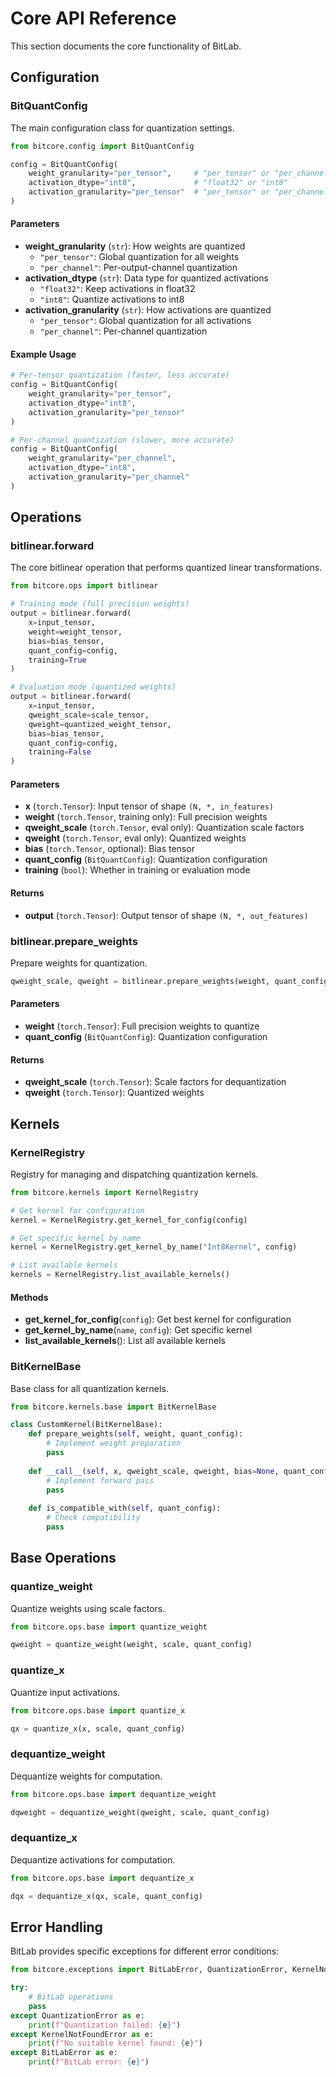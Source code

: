 # Core API Reference

This section documents the core functionality of BitLab.

## Configuration

### BitQuantConfig

The main configuration class for quantization settings.

```python
from bitcore.config import BitQuantConfig

config = BitQuantConfig(
    weight_granularity="per_tensor",     # "per_tensor" or "per_channel"
    activation_dtype="int8",             # "float32" or "int8"
    activation_granularity="per_tensor"  # "per_tensor" or "per_channel"
)
```

#### Parameters

- **weight_granularity** (`str`): How weights are quantized
  - `"per_tensor"`: Global quantization for all weights
  - `"per_channel"`: Per-output-channel quantization
- **activation_dtype** (`str`): Data type for quantized activations
  - `"float32"`: Keep activations in float32
  - `"int8"`: Quantize activations to int8
- **activation_granularity** (`str`): How activations are quantized
  - `"per_tensor"`: Global quantization for all activations
  - `"per_channel"`: Per-channel quantization

#### Example Usage

```python
# Per-tensor quantization (faster, less accurate)
config = BitQuantConfig(
    weight_granularity="per_tensor",
    activation_dtype="int8",
    activation_granularity="per_tensor"
)

# Per-channel quantization (slower, more accurate)
config = BitQuantConfig(
    weight_granularity="per_channel",
    activation_dtype="int8", 
    activation_granularity="per_channel"
)
```

## Operations

### bitlinear.forward

The core bitlinear operation that performs quantized linear transformations.

```python
from bitcore.ops import bitlinear

# Training mode (full precision weights)
output = bitlinear.forward(
    x=input_tensor,
    weight=weight_tensor,
    bias=bias_tensor,
    quant_config=config,
    training=True
)

# Evaluation mode (quantized weights)
output = bitlinear.forward(
    x=input_tensor,
    qweight_scale=scale_tensor,
    qweight=quantized_weight_tensor,
    bias=bias_tensor,
    quant_config=config,
    training=False
)
```

#### Parameters

- **x** (`torch.Tensor`): Input tensor of shape `(N, *, in_features)`
- **weight** (`torch.Tensor`, training only): Full precision weights
- **qweight_scale** (`torch.Tensor`, eval only): Quantization scale factors
- **qweight** (`torch.Tensor`, eval only): Quantized weights
- **bias** (`torch.Tensor`, optional): Bias tensor
- **quant_config** (`BitQuantConfig`): Quantization configuration
- **training** (`bool`): Whether in training or evaluation mode

#### Returns

- **output** (`torch.Tensor`): Output tensor of shape `(N, *, out_features)`

### bitlinear.prepare_weights

Prepare weights for quantization.

```python
qweight_scale, qweight = bitlinear.prepare_weights(weight, quant_config)
```

#### Parameters

- **weight** (`torch.Tensor`): Full precision weights to quantize
- **quant_config** (`BitQuantConfig`): Quantization configuration

#### Returns

- **qweight_scale** (`torch.Tensor`): Scale factors for dequantization
- **qweight** (`torch.Tensor`): Quantized weights

## Kernels

### KernelRegistry

Registry for managing and dispatching quantization kernels.

```python
from bitcore.kernels import KernelRegistry

# Get kernel for configuration
kernel = KernelRegistry.get_kernel_for_config(config)

# Get specific kernel by name
kernel = KernelRegistry.get_kernel_by_name("Int8Kernel", config)

# List available kernels
kernels = KernelRegistry.list_available_kernels()
```

#### Methods

- **get_kernel_for_config**(`config`): Get best kernel for configuration
- **get_kernel_by_name**(`name`, `config`): Get specific kernel
- **list_available_kernels**(): List all available kernels

### BitKernelBase

Base class for all quantization kernels.

```python
from bitcore.kernels.base import BitKernelBase

class CustomKernel(BitKernelBase):
    def prepare_weights(self, weight, quant_config):
        # Implement weight preparation
        pass
    
    def __call__(self, x, qweight_scale, qweight, bias=None, quant_config=None):
        # Implement forward pass
        pass
    
    def is_compatible_with(self, quant_config):
        # Check compatibility
        pass
```

## Base Operations

### quantize_weight

Quantize weights using scale factors.

```python
from bitcore.ops.base import quantize_weight

qweight = quantize_weight(weight, scale, quant_config)
```

### quantize_x

Quantize input activations.

```python
from bitcore.ops.base import quantize_x

qx = quantize_x(x, scale, quant_config)
```

### dequantize_weight

Dequantize weights for computation.

```python
from bitcore.ops.base import dequantize_weight

dqweight = dequantize_weight(qweight, scale, quant_config)
```

### dequantize_x

Dequantize activations for computation.

```python
from bitcore.ops.base import dequantize_x

dqx = dequantize_x(qx, scale, quant_config)
```

## Error Handling

BitLab provides specific exceptions for different error conditions:

```python
from bitcore.exceptions import BitLabError, QuantizationError, KernelNotFoundError

try:
    # BitLab operations
    pass
except QuantizationError as e:
    print(f"Quantization failed: {e}")
except KernelNotFoundError as e:
    print(f"No suitable kernel found: {e}")
except BitLabError as e:
    print(f"BitLab error: {e}")
```
